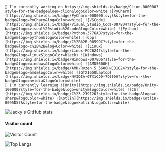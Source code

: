 
<!--
**NekoJacky/NekoJacky** is a ✨ _special_ ✨ repository because its `README.md` (this file) appears on your GitHub profile.

Here are some ideas to get you started:

- 🔭 I’m currently working on ...
- 🌱 I’m currently learning ...
- 👯 I’m looking to collaborate on ...
- 🤔 I’m looking for help with ...
- 💬 Ask me about ...
- 📫 How to reach me: ...
- 😄 Pronouns: ...
- ⚡ Fun fact: ...
-->

```
🔭 I’m currently working on https://img.shields.io/badge/CLion-000000?style=for-the-badge&logo=clion&logoColor=white ![PyCharm](https://img.shields.io/badge/PyCharm-000000.svg?&style=for-the-badge&logo=PyCharm&logoColor=white) ![VSCode](https://img.shields.io/badge/Visual_Studio_Code-0078D4?style=for-the-badge&logo=visual%20studio%20code&logoColor=white) ![Python](https://img.shields.io/badge/Python-3776AB?style=for-the-badge&logo=python&logoColor=white) ![Cpp](https://img.shields.io/badge/C%2B%2B-00599C?style=for-the-badge&logo=c%2B%2B&logoColor=white) ![Linux](https://img.shields.io/badge/Linux-FCC624?style=for-the-badge&logo=linux&logoColor=black) ![Windows](https://img.shields.io/badge/Windows-0078D6?style=for-the-badge&logo=windows&logoColor=white) ![AMD5600H](https://img.shields.io/badge/AMD-Ryzen_5_5600H-ED1C24?style=for-the-badge&logo=amd&logoColor=white) ![GTX1650Laptop](https://img.shields.io/badge/NVIDIA-GTX1650-76B900?style=for-the-badge&logo=nvidia&logoColor=white)
🌱 I’m currently learning ![Unity](https://img.shields.io/badge/Unity-100000?style=for-the-badge&logo=unity&logoColor=white) ![CS](https://img.shields.io/badge/C%23-239120?style=for-the-badge&logo=c-sharp&logoColor=white) ![Kotlin](https://img.shields.io/badge/Kotlin-0095D5?&style=for-the-badge&logo=kotlin&logoColor=white) 
```

![Jacky's GitHub stats](https://github-readme-stats.vercel.app/api?username=NekoJacky&show_icons=true)

#### Visitor count

![Visitor Count](https://profile-counter.glitch.me/NekoJacky/count.svg)

![Top Langs](https://github-readme-stats.vercel.app/api/top-langs/?username=NekoJacky&layout=compact)
